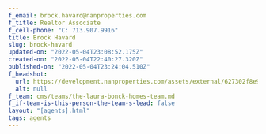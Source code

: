 ```yaml
---
f_email: brock.havard@nanproperties.com
f_title: Realtor Associate
f_cell-phone: "C: 713.907.9916"
title: Brock Havard
slug: brock-havard
updated-on: "2022-05-04T23:08:52.175Z"
created-on: "2022-05-04T22:40:27.320Z"
published-on: "2022-05-04T23:24:04.510Z"
f_headshot:
  url: https://development.nanproperties.com/assets/external/627302f8e923e71186e6bd9b_havard2c20brock.jpeg
  alt: null
f_team: cms/teams/the-laura-bonck-homes-team.md
f_if-team-is-this-person-the-team-s-lead: false
layout: "[agents].html"
tags: agents
---
```

